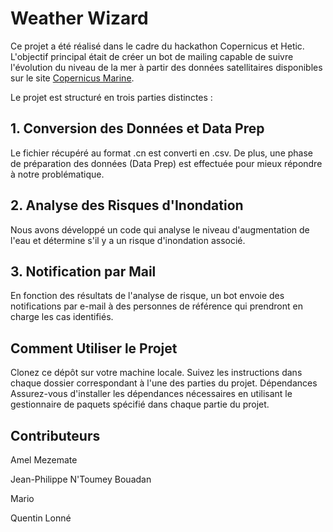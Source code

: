 # Weather Wizard

Ce projet a été réalisé dans le cadre du hackathon Copernicus et Hetic. L'objectif principal était de créer un bot de mailing capable de suivre l'évolution du niveau de la mer à partir des données satellitaires disponibles sur le site [Copernicus Marine](https://marine.copernicus.eu/).

Le projet est structuré en trois parties distinctes :

## 1. Conversion des Données et Data Prep
Le fichier récupéré au format .cn est converti en .csv. De plus, une phase de préparation des données (Data Prep) est effectuée pour mieux répondre à notre problématique.

## 2. Analyse des Risques d'Inondation
Nous avons développé un code qui analyse le niveau d'augmentation de l'eau et détermine s'il y a un risque d'inondation associé.

## 3. Notification par Mail
En fonction des résultats de l'analyse de risque, un bot envoie des notifications par e-mail à des personnes de référence qui prendront en charge les cas identifiés.

## Comment Utiliser le Projet
Clonez ce dépôt sur votre machine locale.
Suivez les instructions dans chaque dossier correspondant à l'une des parties du projet.
Dépendances
Assurez-vous d'installer les dépendances nécessaires en utilisant le gestionnaire de paquets spécifié dans chaque partie du projet.

## Contributeurs
Amel Mezemate

Jean-Philippe N'Toumey Bouadan

Mario

Quentin Lonné